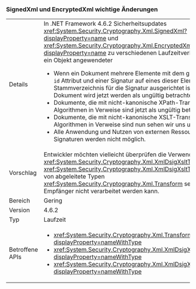 ### <a name="signedxml-and-encryptedxml-breaking-changes"></a>SignedXml und EncryptedXml wichtige Änderungen

|   |   |
|---|---|
|Details|In .NET Framework 4.6.2 Sicherheitsupdates <xref:System.Security.Cryptography.Xml.SignedXml?displayProperty=name> und <xref:System.Security.Cryptography.Xml.EncryptedXml?displayProperty=name> zu verschiedenen Laufzeitverhalten. Ein auf ein Objekt angewendeter<ul><li>Wenn ein Dokument mehrere Elemente mit dem gleichen verfügt <code>id</code> Attribut und einer Signatur auf eines dieser Elemente als Stammverzeichnis für die Signatur ausgerichtet ist, das Dokument wird jetzt werden als ungültig betrachtet.</li><li>Dokumente, die mit nicht-kanonische XPath-Transformation Algorithmen in Verweise sind jetzt als ungültig betrachtet.</li><li>Dokumente, die mit nicht-kanonische XSLT-Transformation Algorithmen in Verweise sind nun sehen wir uns ungültig.</li><li>Alle Anwendung und Nutzen von externen Ressourcen getrennt Signaturen werden nicht möglich.</li></ul>|
|Vorschlag|Entwickler möchten vielleicht überprüfen die Verwendung von <xref:System.Security.Cryptography.Xml.XmlDsigXsltTransform> und <xref:System.Security.Cryptography.Xml.XmlDsigXsltTransform>sowie von abgeleitete Typen <xref:System.Security.Cryptography.Xml.Transform> seit ein Dokument Empfänger nicht verarbeitet werden kann.|
|Bereich|Gering|
|Version|4.6.2|
|Typ|Laufzeit|
|Betroffene APIs|<ul><li><xref:System.Security.Cryptography.Xml.Transform?displayProperty=nameWithType></li><li><xref:System.Security.Cryptography.Xml.XmlDsigXPathTransform?displayProperty=nameWithType></li><li><xref:System.Security.Cryptography.Xml.XmlDsigXsltTransform?displayProperty=nameWithType></li></ul>|

